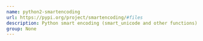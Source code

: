 ```yaml
---
name: python2-smartencoding
url: https://pypi.org/project/smartencoding/#files
description: Python smart encoding (smart_unicode and other functions).
group: None
---
```

